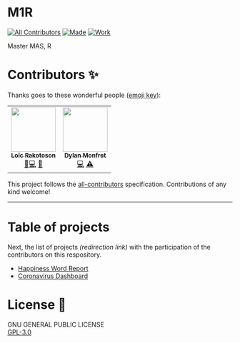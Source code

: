 # M1R
<!-- ALL-CONTRIBUTORS-BADGE:START - Do not remove or modify this section -->
[![All Contributors](https://img.shields.io/badge/all_contributors-2-orange.svg?style=for-the-badge)](#contributors-)
[![Made](https://img.shields.io/badge/built%20with-%E2%9D%A4-red?style=for-the-badge)](https://loicrakotoson.com)
[![Work](https://img.shields.io/badge/works-every%20time-blue?style=for-the-badge&logo=R)](https://www.r-project.org/)
<!-- ALL-CONTRIBUTORS-BADGE:END -->

Master MAS, R
# Contributors ✨

Thanks goes to these wonderful people ([emoji key](https://allcontributors.org/docs/en/emoji-key)):

<!-- ALL-CONTRIBUTORS-LIST:START - Do not remove or modify this section -->
<!-- prettier-ignore-start -->
<!-- markdownlint-disable -->
<table>
  <tr>
    <td align="center"><a href="https://loicrakotoson.com"><img src="https://avatars1.githubusercontent.com/u/41545040?v=4" width="100px;" alt=""/><br /><sub><b>Loïc Rakotoson</b></sub></a><br /><a href="#data-Lrakotoson" title="Data">🔣</a><a href="https://github.com/Lrakotoson/M1R/commits?author=Lrakotoson" title="Code">💻</a> <a href="#projectManagement-Lrakotoson" title="Project Management">📆</a></td>
    <td align="center"><a href="https://github.com/Dyl-M"><img src="https://avatars2.githubusercontent.com/u/57560342?v=4" width="100px;" alt=""/><br /><sub><b>Dylan Monfret</b></sub></a><br /><a href="https://github.com/Lrakotoson/M1R/commits?author=Dyl-M" title="Code">💻</a> <a href="https://github.com/Lrakotoson/M1R/commits?author=Dyl-M" title="Tests">⚠️</a></td>
  </tr>
</table>

<!-- markdownlint-enable -->
<!-- prettier-ignore-end -->
<!-- ALL-CONTRIBUTORS-LIST:END -->

This project follows the [all-contributors](https://github.com/all-contributors/all-contributors) specification. Contributions of any kind welcome!

<hr>

# Table of projects
Next, the list of projects *(redirection link)* with the participation of the contributors on this respository.  
- [Happiness Word Report](https://github.com/Lrakotoson/M1R/tree/master/S1/M1Econometrie/Projet/HAPPINESS/Happiness_migration)
- [Coronavirus Dashboard](https://github.com/Lrakotoson/M1R/tree/master/S2/Data%20Visualization/Coronavirus)

# License 🚩
GNU GENERAL PUBLIC LICENSE  
[GPL-3.0](https://github.com/Lrakotoson/M1R/blob/master/LICENSE)